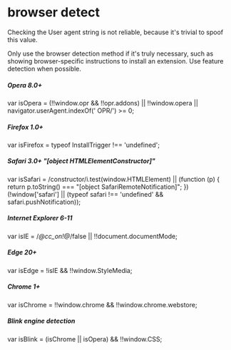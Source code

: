 #	browser detect

Checking the User agent string is not reliable, because it's trivial to spoof this value.

Only use the browser detection method if it's truly necessary, such as showing browser-specific instructions to install an extension. Use feature detection when possible.

##### Opera 8.0+
var isOpera = (!!window.opr && !!opr.addons) || !!window.opera || navigator.userAgent.indexOf(' OPR/') >= 0;

##### Firefox 1.0+
var isFirefox = typeof InstallTrigger !== 'undefined';

##### Safari 3.0+ "[object HTMLElementConstructor]" 
var isSafari = /constructor/i.test(window.HTMLElement) || (function (p) { return p.toString() === "[object SafariRemoteNotification]"; })(!window['safari'] || (typeof safari !== 'undefined' && safari.pushNotification));

##### Internet Explorer 6-11
var isIE = /*@cc_on!@*/false || !!document.documentMode;

##### Edge 20+
var isEdge = !isIE && !!window.StyleMedia;

##### Chrome 1+
var isChrome = !!window.chrome && !!window.chrome.webstore;

##### Blink engine detection
var isBlink = (isChrome || isOpera) && !!window.CSS;


	